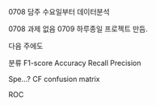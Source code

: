 0708 담주 수요일부터 데이터분석

0708 과제 없음
0709 하루종일 프로젝트 만듬.

다음 주에도 









분류
 F1-score
 Accuracy
 Recall
 Precision

 Spe...?
 CF confusion matrix


 
 ROC